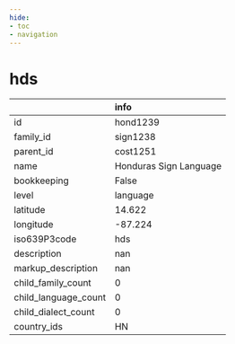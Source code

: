 ```yaml
---
hide:
- toc
- navigation
---
```

# hds
|                      | info                   |
|:---------------------|:-----------------------|
| id                   | hond1239               |
| family_id            | sign1238               |
| parent_id            | cost1251               |
| name                 | Honduras Sign Language |
| bookkeeping          | False                  |
| level                | language               |
| latitude             | 14.622                 |
| longitude            | -87.224                |
| iso639P3code         | hds                    |
| description          | nan                    |
| markup_description   | nan                    |
| child_family_count   | 0                      |
| child_language_count | 0                      |
| child_dialect_count  | 0                      |
| country_ids          | HN                     |